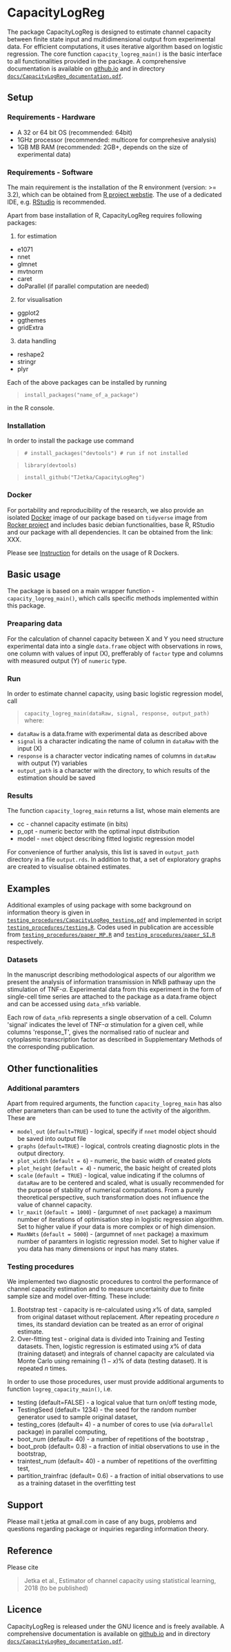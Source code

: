# CapacityLogReg

The package CapacityLogReg is designed to estimate channel capacity between finite state input and multidimensional output from experimental data. For efficient computations, it uses iterative algorithm based on logistic regression.  The core function `capacity_logreg_main()` is the basic interface to all functionalities provided in the package. A comprehensive documentation is available on [github.io](https://github.io/) and in directory [`docs/CapacityLogReg_documentation.pdf`](https://github.com/TJetka/LogRegCapacity/blob/master/docs/CapacityLogReg_documentation.pdf).

## Setup

### Requirements - Hardware
  + A 32 or 64 bit OS (recommended: 64bit)
  + 1GHz processor (recommended: multicore for comprehesive analysis)
  + 1GB MB RAM (recommended: 2GB+, depends on the size of experimental data)

### Requirements - Software
The main requirement is the installation of the R environment (version: >= 3.2), which can be obtained from [R project webstie](https://www.r-project.org). The use of a dedicated IDE, e.g. [RStudio](https://www.rstudio.com) is recommended.

Apart from base installation of R, CapacityLogReg requires following packages:
1. for estimation
  + e1071
  + nnet
  + glmnet
  + mvtnorm
  + caret
  + doParallel (if parallel computation are needed)
2. for visualisation
  + ggplot2
  + ggthemes
  + gridExtra
3. data handling
  + reshape2
  + stringr
  + plyr

Each of the above packages can be installed by running 
> `install_packages("name_of_a_package")`

in the R console.

### Installation

In order to install the package use command
> `# install_packages("devtools") # run if not installed`

> `library(devtools)`

> `install_github("TJetka/CapacityLogReg")`


### Docker

For portability and reproducibility of the research, we also provide an isolated [Docker](https://www.docker.com) image of our package based on `tidyverse` image from [Rocker project](https://github.com/rocker-org/rocker) and includes basic debian functionalities, base R, RStudio and our package with all dependencies. It can be obtained from the link: XXX.

Please see [Instruction](https://github.com/rocker-org/rocker/wiki/Using-the-RStudio-image) for details on the usage of R Dockers.


## Basic usage

The package is based on a main wrapper function - `capacity_logreg_main()`, which calls specific methods implemented within this package.

### Preaparing data

For the calculation of channel capacity between X and Y you need structure experimental data into a single `data.frame` object with observations in rows, one column with values of input (X), prefferably of `factor` type and columns with measured output (Y) of `numeric` type.

### Run

In order to estimate channel capacity, using basic logistic regression model, call
> `capacity_logreg_main(dataRaw, signal, response, output_path)`
where: 
* `dataRaw` is a data.frame with experimental data as described above
* `signal` is a character indicating the name of column in `dataRaw` with the input (X)
* `response` is a character vector indicating names of columns in `dataRaw` with output (Y) variables
* `output_path` is a character with the directory, to which results of the estimation should be saved

### Results

The function `capacity_logreg_main` returns a list, whose main elements are

* cc - channel capacity estimate (in bits)
* p_opt - numeric bector with the optimal input distribution
* model - `nnet` object describing fitted logistic regression model

For convenience of further analysis, this list is saved in `output_path` directory in a file `output.rds`. In addition to that, a set of exploratory graphs are created to visualise obtained estimates.

## Examples

Additional examples of using package with some background on information theory is given in [`testing_procedures/CapacityLogReg_testing.pdf`](https://github.com/TJetka/LogRegCapacity/blob/master/testing_procedures/CapacityLogReg_testing.pdf) and implemented in script [`testing_procedures/testing.R`](https://github.com/TJetka/LogRegCapacity/blob/master/testing_procedures/testing.R). Codes used in publication are accessible from [`testing_procedures/paper_MP.R`](https://github.com/TJetka/LogRegCapacity/blob/master/testing_procedures/paper_MP.R) and [`testing_procedures/paper_SI.R`](https://github.com/TJetka/LogRegCapacity/blob/master/testing_procedures/paper_SI.R) respectively.

### Datasets

In the manuscript describing methodological aspects of our algorithm we present the analysis of information transmission in NfkB pathway upn the stimulation of TNF-$\alpha$. Experimental data from this experiment in the form of single-cell time series are attached to the package as a data.frame object and can be accessed using `data_nfkb` variable.

Each row of `data_nfkb` represents a single observation of a cell. Column 'signal' indicates the level of TNF-$\alpha$ stimulation for a given cell, while columns 'response_T', gives the normalised ratio of nuclear and cytoplasmic transcription factor as described in Supplementary Methods of the corresponding publication. 


## Other functionalities

### Additional paramters

Apart from required arguments, the function `capacity_logreg_main` has also other parameters than can be used to tune the activity of the algorithm. These are

* `model_out` (`default=TRUE`) - logical, specify if `nnet` model object should be saved into output file
* `graphs` (`default=TRUE`) - logical, controls creating diagnostic plots in the output directory.
* `plot_width` (`default = 6`) - numeric, the basic width of created plots 
* `plot_height` (`default = 4`) - numeric, the basic height of created plots
* `scale` (`default = TRUE`) - logical, value indicating if the columns of `dataRaw` are to be centered and scaled, what is usually recommended for the purpose of stability of numerical computations. From a purely theoretical perspective, such transformation does not influence the value of channel capacity.
* `lr_maxit` (`default = 1000`) - (argumnet of `nnet` package) a maximum number of iterations of optimisation step in logistic regression algorithm. Set to higher value if your data is more complex or of high dimension.
* `MaxNWts` (`default = 5000`) - (argumnet of `nnet` package) a maximum number of paramters in logistic regression model. Set to higher value if you data has many dimensions or input has many states.

### Testing procedures

We implemented two diagnostic procedures to control the performance of channel capacity estimation and to measure uncertainity due to finite sample size and model over-fitting. These include:

1. Bootstrap test - capacity is re-calculated using $x$% of data, sampled from original dataset without replacement. After repeating procedure $n$ times, its standard deviation can be treated as an error of original estimate.
2. Over-fitting test - original data is divided into Training and Testing datasets. Then, logistic regression is estimated using $x$% of data (training dataset) and integrals of channel capacity are calculated via Monte Carlo using remaining $(1-x)$% of data (testing dataset). It is repeated $n$ times.

In order to use those procedures, user must provide additional arguments to function `logreg_capacity_main()`, i.e.

* testing (default=FALSE) - a logical value that turn on/off testing mode,
* TestingSeed (default= 1234) - the seed for the random number generator used to sample original dataset,
* testing_cores (default= 4) - a number of cores to use (via `doParallel` package) in parallel computing, 
* boot_num (default= 40) - a number of repetitions of the bootstrap , 
* boot_prob (default= 0.8) - a fraction of initial observations to  use in the bootstrap, 
* traintest_num (default= 40) - a number of repetitions of the overfitting test,
* partition_trainfrac (default= 0.6) - a fraction of initial observations to use as a training dataset in the overfitting test


## Support

Please mail t.jetka at gmail.com in case of any bugs, problems and questions regarding package or inquiries regarding information theory.

## Reference

Please cite
> Jetka et al., Estimator of channel capacity using statistical learning, 2018 (to be published)

## Licence

CapacityLogReg is released under the GNU licence and is freely available. A comprehensive documentation is available on [github.io](https://github.io/) and in directory [`docs/CapacityLogReg_documentation.pdf`](https://github.com/TJetka/LogRegCapacity/blob/master/docs/CapacityLogReg_documentation.pdf).
